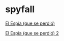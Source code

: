 # spyfall
[El Espía (que se perdió)](https://luiscastro193.github.io/spyfall/)

[El Espía (que se perdió) 2](https://luiscastro193.github.io/spyfall/#eJwtj0FKRDEMhq9S3tpTjDwF4YkM6GZwkaZRgzWBtAWZ28wBXIhHeBezia7650v6589pOXCurJ0QlqvloCWe0VIftn-1zqgTXNMHSSfjKOrIqVC6g_PZSxVksq7OjorvzvaLIdWp1sIvjKyJJKFK6zYQef8R79W0UTf3XFuHEu7r5xtnjhE3fIWubeKb_ZKNEZyVUZEc3kLTykLmoTeW6CJY_vPfRqNIBdZj_h5mEqGWHoULOHngufj_l02fYMOvmeJIjQvN62ICXEiEeeL9m4ouz79urW-I)
